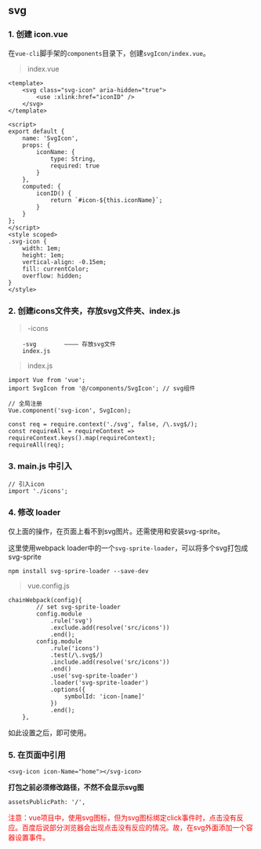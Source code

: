 ## svg

### 1. 创建 icon.vue

在`vue-cli`脚手架的`components`目录下，创建`svgIcon/index.vue`。

> index.vue

```
<template>
    <svg class="svg-icon" aria-hidden="true">
        <use :xlink:href="iconID" />
    </svg>
</template>

<script>
export default {
    name: 'SvgIcon',
    props: {
        iconName: {
            type: String,
            required: true
        }
    },
    computed: {
        iconID() {
            return `#icon-${this.iconName}`;
        }
    }
};
</script>
<style scoped>
.svg-icon {
    width: 1em;
    height: 1em;
    vertical-align: -0.15em;
    fill: currentColor;
    overflow: hidden;
}
</style>
```

### 2. 创建icons文件夹，存放svg文件夹、index.js

> -icons

```
    -svg        ———— 存放svg文件
    index.js
```

> index.js

```
import Vue from 'vue';
import SvgIcon from '@/components/SvgIcon'; // svg组件

// 全局注册
Vue.component('svg-icon', SvgIcon);

const req = require.context('./svg', false, /\.svg$/);
const requireAll = requireContext => requireContext.keys().map(requireContext);
requireAll(req);
```

### 3. main.js 中引入

```
// 引入icon
import './icons';
```

### 4. 修改 loader

仅上面的操作，在页面上看不到svg图片。还需使用和安装svg-sprite。

这里使用webpack loader中的一个`svg-sprite-loader`，可以将多个svg打包成svg-sprite

`npm install svg-sprire-loader --save-dev`

> vue.config.js
```
chainWebpack(config){ 
        // set svg-sprite-loader
        config.module
            .rule('svg')
            .exclude.add(resolve('src/icons'))
            .end();
        config.module
            .rule('icons')
            .test(/\.svg$/)
            .include.add(resolve('src/icons'))
            .end()
            .use('svg-sprite-loader')
            .loader('svg-sprite-loader')
            .options({
                symbolId: 'icon-[name]'
            })
            .end();
    },
```

如此设置之后，即可使用。

### 5. 在页面中引用

`<svg-icon icon-Name="home"></svg-icon>`

**打包之前必须修改路径，不然不会显示svg图**

`assetsPublicPath: '/',`

<font color="#f00">注意：vue项目中，使用svg图标，但为svg图标绑定click事件时，点击没有反应。百度后说部分浏览器会出现点击没有反应的情况。故，在svg外面添加一个容器设置事件。</font>

